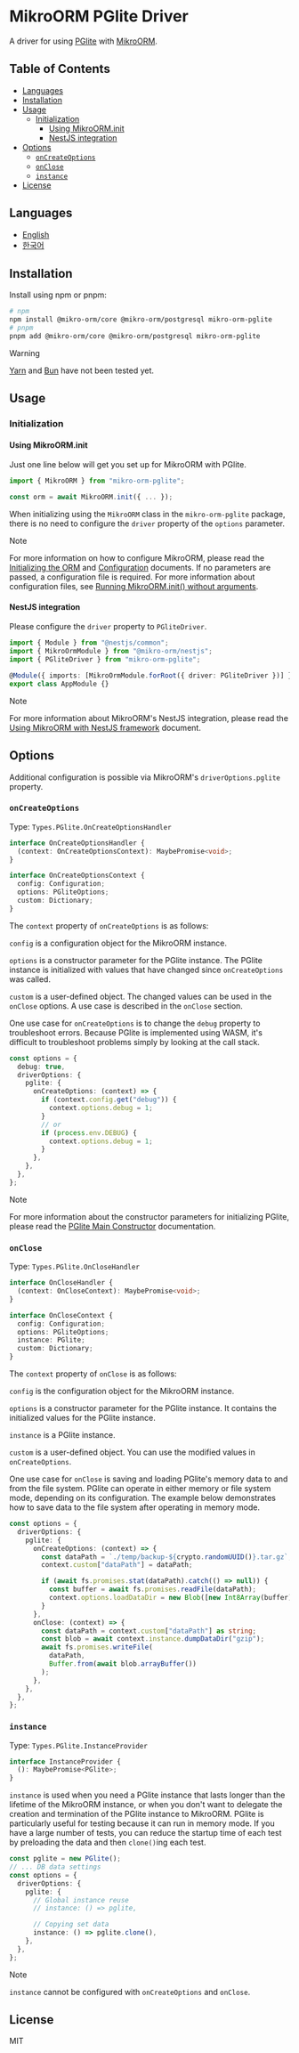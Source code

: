 # MikroORM PGlite Driver

A driver for using [PGlite](https://pglite.dev/) with [MikroORM](https://mikro-orm.io/).

## Table of Contents

<!-- toc -->

- [Languages](#languages)
- [Installation](#installation)
- [Usage](#usage)
  - [Initialization](#initialization)
    - [Using MikroORM.init](#using-mikroorminit)
    - [NestJS integration](#nestjs-integration)
- [Options](#options)
  - [`onCreateOptions`](#oncreateoptions)
  - [`onClose`](#onclose)
  - [`instance`](#instance)
- [License](#license)

<!-- tocstop -->

## Languages

- [English](/README.md)
- [한국어](/README.ko.md)

## Installation

Install using npm or pnpm:

```sh
# npm
npm install @mikro-orm/core @mikro-orm/postgresql mikro-orm-pglite
# pnpm
pnpm add @mikro-orm/core @mikro-orm/postgresql mikro-orm-pglite
```

> [!WARNING]
> [Yarn](https://yarnpkg.com/) and [Bun](https://bun.com/) have not been tested yet.

## Usage

### Initialization

#### Using MikroORM.init

Just one line below will get you set up for MikroORM with PGlite.

```typescript
import { MikroORM } from "mikro-orm-pglite";

const orm = await MikroORM.init({ ... });
```

When initializing using the `MikroORM` class in the `mikro-orm-pglite` package, there is no need to configure the `driver` property of the `options` parameter.

> [!NOTE]
> For more information on how to configure MikroORM, please read the [Initializing the ORM](https://mikro-orm.io/docs/guide/first-entity#initializing-the-orm) and [Configuration](https://mikro-orm.io/docs/configuration) documents.
> If no parameters are passed, a configuration file is required. For more information about configuration files, see [Running MikroORM.init() without arguments](https://mikro-orm.io/docs/quick-start#running-mikroorminit-without-arguments).

#### NestJS integration

Please configure the `driver` property to `PGliteDriver`.

```typescript
import { Module } from "@nestjs/common";
import { MikroOrmModule } from "@mikro-orm/nestjs";
import { PGliteDriver } from "mikro-orm-pglite";

@Module({ imports: [MikroOrmModule.forRoot({ driver: PGliteDriver })] })
export class AppModule {}
```

> [!NOTE]
> For more information about MikroORM's NestJS integration, please read the [Using MikroORM with NestJS framework](https://mikro-orm.io/docs/usage-with-nestjs) document.

## Options

Additional configuration is possible via MikroORM's `driverOptions.pglite` property.

### `onCreateOptions`

Type: `Types.PGlite.OnCreateOptionsHandler`

```typescript
interface OnCreateOptionsHandler {
  (context: OnCreateOptionsContext): MaybePromise<void>;
}

interface OnCreateOptionsContext {
  config: Configuration;
  options: PGliteOptions;
  custom: Dictionary;
}
```

The `context` property of `onCreateOptions` is as follows:

`config` is a configuration object for the MikroORM instance.

`options` is a constructor parameter for the PGlite instance. The PGlite instance is initialized with values ​​that have changed since `onCreateOptions` was called.

`custom` is a user-defined object. The changed values ​​can be used in the `onClose` options. A use case is described in the `onClose` section.

One use case for `onCreateOptions` is to change the `debug` property to troubleshoot errors. Because PGlite is implemented using WASM, it's difficult to troubleshoot problems simply by looking at the call stack.

```typescript
const options = {
  debug: true,
  driverOptions: {
    pglite: {
      onCreateOptions: (context) => {
        if (context.config.get("debug")) {
          context.options.debug = 1;
        }
        // or
        if (process.env.DEBUG) {
          context.options.debug = 1;
        }
      },
    },
  },
};
```

> [!NOTE]
> For more information about the constructor parameters for initializing PGlite, please read the [PGlite Main Constructor](https://pglite.dev/docs/api#main-constructor) documentation.

### `onClose`

Type: `Types.PGlite.OnCloseHandler`

```typescript
interface OnCloseHandler {
  (context: OnCloseContext): MaybePromise<void>;
}

interface OnCloseContext {
  config: Configuration;
  options: PGliteOptions;
  instance: PGlite;
  custom: Dictionary;
}
```

The `context` property of `onClose` is as follows:

`config` is the configuration object for the MikroORM instance.

`options` is a constructor parameter for the PGlite instance. It contains the initialized values ​​for the PGlite instance.

`instance` is a PGlite instance.

`custom` is a user-defined object. You can use the modified values ​​in `onCreateOptions`.

One use case for `onClose` is saving and loading PGlite's memory data to and from the file system. PGlite can operate in either memory or file system mode, depending on its configuration. The example below demonstrates how to save data to the file system after operating in memory mode.

```typescript
const options = {
  driverOptions: {
    pglite: {
      onCreateOptions: (context) => {
        const dataPath = `./temp/backup-${crypto.randomUUID()}.tar.gz`;
        context.custom["dataPath"] = dataPath;

        if (await fs.promises.stat(dataPath).catch(() => null)) {
          const buffer = await fs.promises.readFile(dataPath);
          context.options.loadDataDir = new Blob([new Int8Array(buffer)]);
        }
      },
      onClose: (context) => {
        const dataPath = context.custom["dataPath"] as string;
        const blob = await context.instance.dumpDataDir("gzip");
        await fs.promises.writeFile(
          dataPath,
          Buffer.from(await blob.arrayBuffer())
        );
      },
    },
  },
};
```

### `instance`

Type: `Types.PGlite.InstanceProvider`

```typescript
interface InstanceProvider {
  (): MaybePromise<PGlite>;
}
```

`instance` is used when you need a PGlite instance that lasts longer than the lifetime of the MikroORM instance, or when you don't want to delegate the creation and termination of the PGlite instance to MikroORM. PGlite is particularly useful for testing because it can run in memory mode. If you have a large number of tests, you can reduce the startup time of each test by preloading the data and then `clone()`ing each test.

```typescript
const pglite = new PGlite();
// ... DB data settings
const options = {
  driverOptions: {
    pglite: {
      // Global instance reuse
      // instance: () => pglite,

      // Copying set data
      instance: () => pglite.clone(),
    },
  },
};
```

> [!NOTE]
> `instance` cannot be configured with `onCreateOptions` and `onClose`.

## License

MIT
